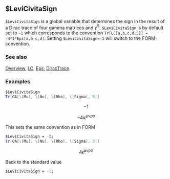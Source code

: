 ## $LeviCivitaSign

`$LeviCivitaSign` is a global variable that determines the sign in the result of a Dirac trace of four gamma matrices and $\gamma^5$.  `$LeviCivitaSign` is by default set to `-1` which corresponds to the convention `Tr[LC[a,b,c,d,5]] = -4*I*Eps[a,b,c,d]`. Setting `$LeviCivitaSign=-I`  will switch to the FORM-convention.

### See also

[Overview](Extra/FeynCalc.md), [LC](LC.md), [Eps](Eps.md), [DiracTrace](DiracTrace.md).

### Examples

```mathematica
$LeviCivitaSign
Tr[GA[\[Mu], \[Nu], \[Rho], \[Sigma], 5]]
```

$$-1$$

$$-4 i \bar{\epsilon }^{\mu \nu \rho \sigma }$$

This sets the same convention as in FORM

```mathematica
$LeviCivitaSign = -I;
Tr[GA[\[Mu], \[Nu], \[Rho], \[Sigma], 5]]
```

$$4 \bar{\epsilon }^{\mu \nu \rho \sigma }$$

Back to the standard value

```mathematica
$LeviCivitaSign = -1;
```
